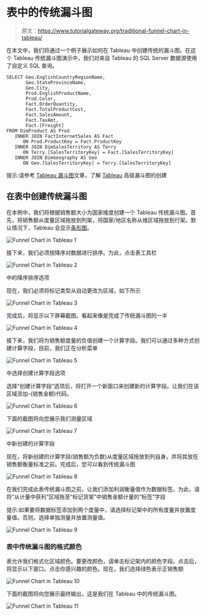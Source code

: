 # 表中的传统漏斗图

> 原文：<https://www.tutorialgateway.org/traditional-funnel-chart-in-tableau/>

在本文中，我们将通过一个例子展示如何在 Tableau 中创建传统的漏斗图。在这个 Tableau 传统漏斗图演示中，我们对来自 Tableau 的 SQL Server 数据源使用了自定义 SQL 查询。

```
SELECT Geo.EnglishCountryRegionName, 
       Geo.StateProvinceName, 
       Geo.City, 
       Prod.EnglishProductName, 
       Prod.Color, 
       Fact.OrderQuantity, 
       Fact.TotalProductCost, 
       Fact.SalesAmount, 
       Fact.TaxAmt, 
       Fact.[Freight]
FROM DimProduct AS Prod 
   INNER JOIN FactInternetSales AS Fact 
      ON Prod.ProductKey = Fact.ProductKey 
   INNER JOIN DimSalesTerritory AS Terry 
      ON Terry.[SalesTerritoryKey] = Fact.[SalesTerritoryKey] 
   INNER JOIN DimGeography AS Geo 
      ON Geo.[SalesTerritoryKey] = Terry.[SalesTerritoryKey]
```

提示:请参考 [Tableau 漏斗图](https://www.tutorialgateway.org/tableau-funnel-chart/)文章，了解 [Tableau](https://www.tutorialgateway.org/tableau/) 高级漏斗图的创建

## 在表中创建传统漏斗图

在本例中，我们将根据销售额大小为国家维度创建一个 Tableau 传统漏斗图。首先，将销售额从度量区域拖放到列架，将国家/地区名称从维区域拖放到行架。默认情况下，Tableau 会显示[条形图](https://www.tutorialgateway.org/bar-chart-in-tableau/)。

![Funnel Chart in Tableau 1](img/d09a65a43542814d9d89eae63cc00e9b.png)

接下来，我们必须按降序对数据进行排序。为此，点击表工具栏

![Funnel Chart in Tableau 2](img/f6de9d73a64d2ae340f32994e7a662c1.png)

中的降序排序选项

现在，我们必须将标记类型从自动更改为区域，如下所示

![Funnel Chart in Tableau 3](img/5ad4f0a5bd637d7ce763d893885bb1c6.png)

完成后，将显示以下屏幕截图。看起来像是完成了传统漏斗图的一半

![Funnel Chart in Tableau 4](img/92a32a65297bce2f666799128283ad36.png)

接下来，我们将为销售额度量的负值创建一个计算字段。我们可以通过多种方式创建计算字段，目前，我们正在分析菜单

![Funnel Chart in Tableau 5](img/49e45ec70ef9c4030a90b7ccf15348e3.png)

中选择创建计算字段选项

选择“创建计算字段”选项后，将打开一个新窗口来创建新的计算字段。让我们在该区域添加–(销售金额)代码。

![Funnel Chart in Tableau 6](img/52547cc6053b4964d3c3e4662d6f665d.png)

下面的截图将向您展示我们测量区域

![Funnel Chart in Tableau 7](img/587c91745ee4431fd28babdd226a0190.png)

中新创建的计算字段

现在，将新创建的计算字段(销售额为负数)从度量区域拖放到列自身。并将其放在销售额衡量标准之前。完成后，您可以看到传统漏斗图

![Funnel Chart in Tableau 8](img/b736304f320d429f27f98a855a5aa8d6.png)

在我们完成此表传统漏斗图之前，让我们添加利润衡量值作为数据标签。为此，请将“从计量中获利”区域拖至“标记货架”中销售金额计量的“标签”字段

提示:如果要将数据标签添加到两个度量中，请选择标记架中的所有度量并放置度量值。否则，选择单独测量并放置测量值。

![Funnel Chart in Tableau 9](img/9d9d91725f83fa5f6076d5c762620b33.png)

### 表中传统漏斗图的格式颜色

表允许我们格式化区域颜色。要更改颜色，请单击标记架内的颜色字段。点击后，将显示以下窗口。点击你感兴趣的颜色。现在，我们选择绿色表示正销售额

![Funnel Chart in Tableau 10](img/dd980d8eb946502f3783f203133bc085.png)

下面的截图将向您展示最终输出，这是我们在 Tableau 中的传统漏斗图。

![Funnel Chart in Tableau 11](img/f8af7cc9b8dfebbc8a10b61fa902d0d3.png)